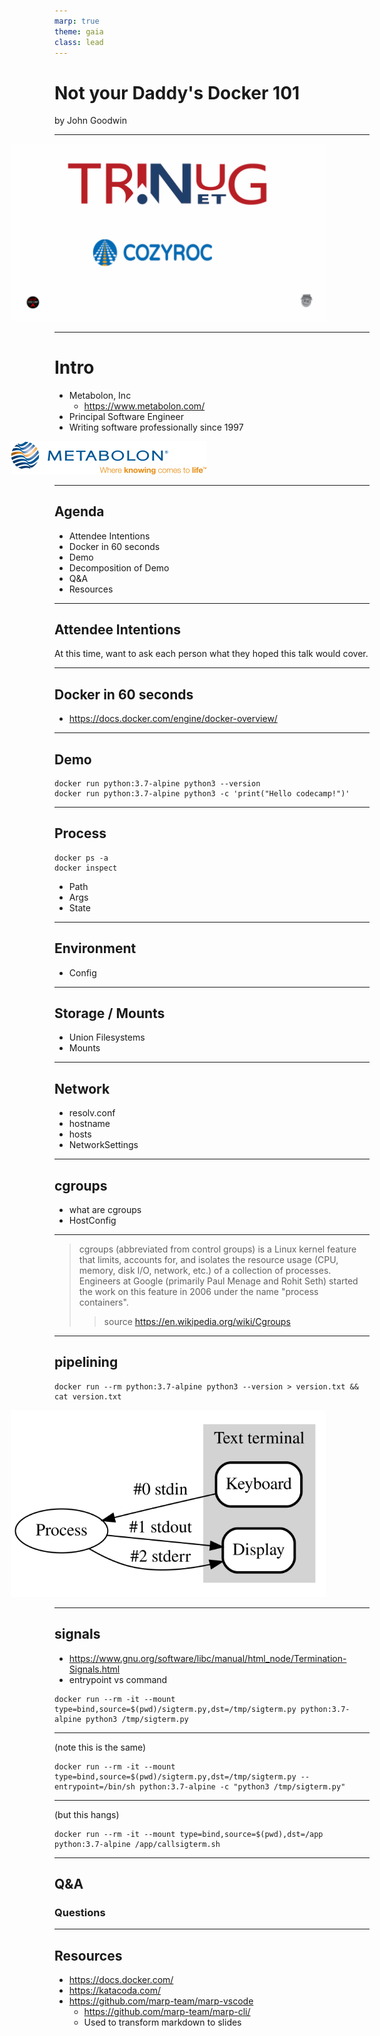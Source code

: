 ```yaml
---
marp: true
theme: gaia
class: lead
---
```


# Not your Daddy's Docker 101

by John Goodwin

---

<style scoped>
section {
  background: white;
}

img {
  margin-left: -70px;
}
</style>

![Code Camp 2019](images/CodeCamp2019Slide.gif)

---

# Intro

- Metabolon, Inc
  - <https://www.metabolon.com/>
- Principal Software Engineer
- Writing software professionally since 1997

![Metabolon Logo](images/metabolon-logo.png)

---

## Agenda

- Attendee Intentions
- Docker in 60 seconds
- Demo
- Decomposition of Demo
- Q&A
- Resources

---

## Attendee Intentions

At this time, want to ask each person what they hoped this talk would cover.

---

## Docker in 60 seconds

- <https://docs.docker.com/engine/docker-overview/>

---

## Demo

```shell
docker run python:3.7-alpine python3 --version
docker run python:3.7-alpine python3 -c 'print("Hello codecamp!")'
```

---

## Process

```shell
docker ps -a
docker inspect
```

- Path
- Args
- State

---

## Environment

- Config

---

## Storage / Mounts

- Union Filesystems
- Mounts

---

## Network

- resolv.conf
- hostname
- hosts
- NetworkSettings

---

## cgroups

- what are cgroups
- HostConfig

---

> cgroups (abbreviated from control groups) is a Linux kernel feature that limits, accounts for, and isolates the resource usage (CPU, memory, disk I/O, network, etc.) of a collection of processes.
> Engineers at Google (primarily Paul Menage and Rohit Seth) started the work on this feature in 2006 under the name "process containers".
>> source <https://en.wikipedia.org/wiki/Cgroups>

---

## pipelining

```shell
docker run --rm python:3.7-alpine python3 --version > version.txt && cat version.txt
```

![Std Streams](images/Stdstreams-notitle.svg)

---

## signals

- <https://www.gnu.org/software/libc/manual/html_node/Termination-Signals.html>
- entrypoint vs command

```shell
docker run --rm -it --mount type=bind,source=$(pwd)/sigterm.py,dst=/tmp/sigterm.py python:3.7-alpine python3 /tmp/sigterm.py
```

---

(note this is the same)

```shell
docker run --rm -it --mount type=bind,source=$(pwd)/sigterm.py,dst=/tmp/sigterm.py --entrypoint=/bin/sh python:3.7-alpine -c "python3 /tmp/sigterm.py"
```

---

(but this hangs)

```shell
docker run --rm -it --mount type=bind,source=$(pwd),dst=/app python:3.7-alpine /app/callsigterm.sh
```

---

## Q&A

### Questions

---

## Resources

- <https://docs.docker.com/>
- <https://katacoda.com/>
- <https://github.com/marp-team/marp-vscode>
  - <https://github.com/marp-team/marp-cli/>
  - Used to transform markdown to slides
